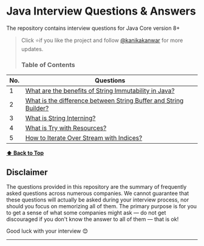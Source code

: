 # Java Interview Questions & Answers
The repository contains interview questions for Java Core version 8+

> Click :star:if you like the project and follow [@kanikakanwar](https://github.com/kanikakanwar) for more updates.
>
> ### Table of Contents

| No. | Questions                                                                                                                                                        |
| --- | ---------------------------------------------------------------------------------------------------------------------------------------------------------------- |
| 1   | [What are the benefits of String Immutability in Java?](https://www.youtube.com/shorts/no-LkMTDemI)                                                              |
| 2   | [What is the difference between String Buffer and String Builder?](https://www.youtube.com/watch?v=OCyN3zYRO_o&list=PLvTr1lF92uc1ESfG-86Z5LIqzt_uxdC4Z&index=2)  |
| 3   | [What is String Interning?](https://www.youtube.com/watch?v=1P6ncTNHwYI&list=PLvTr1lF92uc1ESfG-86Z5LIqzt_uxdC4Z&index=3)                                         |
| 4   | [What is Try with Resources?](https://www.youtube.com/watch?v=Zqo3Z2oFRxA&list=PLvTr1lF92uc1ESfG-86Z5LIqzt_uxdC4Z&index=4)                                       |
| 5   | [How to Iterate Over Stream with Indices?](https://www.youtube.com/watch?v=4WcI26zd9tA&list=PLvTr1lF92uc1ESfG-86Z5LIqzt_uxdC4Z&index=5)                          |


**[⬆ Back to Top](#table-of-contents)**

## Disclaimer

The questions provided in this repository are the summary of frequently asked questions across numerous companies. We cannot guarantee that these questions will actually be asked during your interview process, nor should you focus on memorizing all of them. The primary purpose is for you to get a sense of what some companies might ask — do not get discouraged if you don't know the answer to all of them ⁠— that is ok!

Good luck with your interview 😊

---

